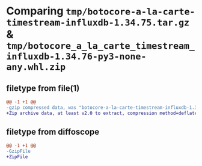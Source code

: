 # Comparing `tmp/botocore-a-la-carte-timestream-influxdb-1.34.75.tar.gz` & `tmp/botocore_a_la_carte_timestream_influxdb-1.34.76-py3-none-any.whl.zip`

## filetype from file(1)

```diff
@@ -1 +1 @@
-gzip compressed data, was "botocore-a-la-carte-timestream-influxdb-1.34.75.tar", last modified: Tue Apr  2 01:03:11 2024, max compression
+Zip archive data, at least v2.0 to extract, compression method=deflate
```

## filetype from diffoscope

```diff
@@ -1 +1 @@
-GzipFile
+ZipFile
```

